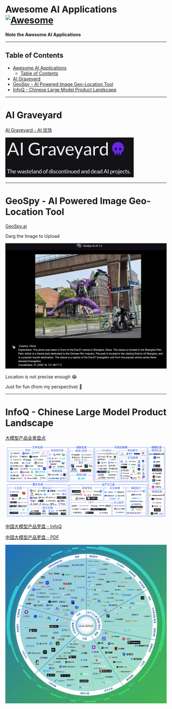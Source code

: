 # Awesome AI Applications [![Awesome](https://cdn.rawgit.com/sindresorhus/awesome/d7305f38d29fed78fa85652e3a63e154dd8e8829/media/badge.svg)](https://github.com/sindresorhus/awesome)

**Note the Awesome AI Applications**

---

## Table of Contents

- [Awesome AI Applications ](#awesome-ai-applications-)
  - [Table of Contents](#table-of-contents)
- [AI Graveyard](#ai-graveyard)
- [GeoSpy - AI Powered Image Geo-Location Tool](#geospy---ai-powered-image-geo-location-tool)
- [InfoQ - Chinese Large Model Product Landscape](#infoq---chinese-large-model-product-landscape)

---

# AI Graveyard

[AI Graveyard - AI 坟场](https://dang.ai/ai-graveyard)

![](Pics/grave001.png)



---

# GeoSpy - AI Powered Image Geo-Location Tool

[GeoSpy.ai](https://geospy.web.app/)

Darg the Image to Upload

![](Pics/geospy001.png)

Location is not precise enough 😂

Just for fun (from my perspective) 🫣


---


# InfoQ - Chinese Large Model Product Landscape

[大模型产品全景盘点](https://www.infoq.cn/article/aXRQ3sGf6eOG3GiJqWHY)

![](Pics/InfoQ001.png)

[中国大模型产品罗盘 - InfoQ](https://www.infoq.cn/minibook/YRh7eroQ34b8d49Oy1si)

[中国大模型产品罗盘 - PDF](/Docs/InfoQ/中国大模型产品罗盘.pdf)

![](Pics/InfoQ002.png)




